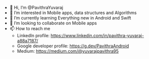 - 👋 Hi, I’m @PavithraYuvaraj
- 👀 I’m interested in Mobile apps, data structures and Algorithms
- 🌱 I’m currently learning Everything new in Android and Swift
- 💞️ I’m looking to collaborate on Mobile apps
- 📫 How to reach me 
  - LinkedIn profile: https://www.linkedin.com/in/pavithra-yuvaraj-a88a7187/
  - Google developer profile: https://g.dev/PavithraAndroid
  - Medium: https://medium.com/@yuvarajpavithra95

<!---
PavithraYuvaraj/PavithraYuvaraj is a ✨ special ✨ repository because its `README.md` (this file) appears on your GitHub profile.
You can click the Preview link to take a look at your changes.
--->
